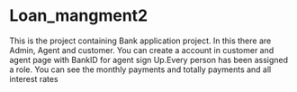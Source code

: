 # Loan_mangment2
This is the project containing Bank application project. In this there are Admin, Agent and customer. You can create a account in customer and agent page with BankID for agent sign Up.Every person has been assigned a role. You can see the monthly payments and totally payments and all interest rates
